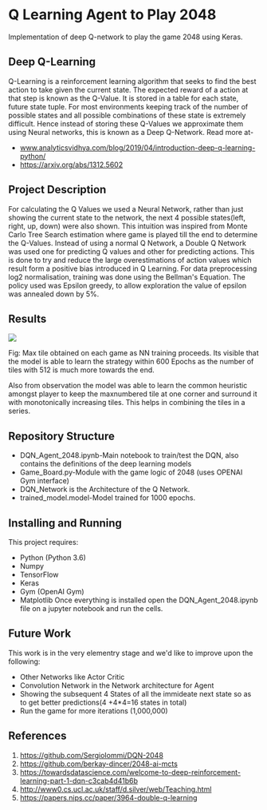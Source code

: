 # Q Learning Agent to Play 2048
Implementation of deep Q-network to play the game 2048 using Keras.

## Deep Q-Learning
Q-Learning is a reinforcement learning algorithm that seeks to find the best action to take given the current state. The expected reward of a action at that step is known as the Q-Value. It is stored in a table for each state, future state tuple. For most environments keeping track of the number of possible states and all possible combinations of these state is extremely difficult. Hence instead of storing these Q-Values we approximate them using Neural networks, this is known as a Deep Q-Network.
Read more at-
- www.analyticsvidhya.com/blog/2019/04/introduction-deep-q-learning-python/
- https://arxiv.org/abs/1312.5602


## Project Description 
For calculating the Q Values we used a Neural Network, rather than just showing the current state to the network, the next 4 possible states(left, right, up, down) were also shown. This intuition was inspired from Monte Carlo Tree Search estimation where game is played till the end to determine the Q-Values. Instead of using a normal Q Network, a Double Q Network was used one for predicting Q values and other for predicting actions. This is done to try and reduce the large overestimations of action values which result form a positive bias introduced in Q Learning. For data preprocessing log2 normalisation, training was done using the Bellman's Equation. The policy used was Epsilon greedy, to allow exploration the value of epsilon was annealed down by 5%. 

## Results

![](https://github.com/dsgiitr/rl_2048/blob/master/Max_tile.png) 

Fig: Max tile obtained on each game as NN training proceeds. Its visible that the model is able to learn the strategy within 600 Epochs as the number of tiles with 512 is much more towards the end.

Also from observation the model was able to learn the common heuristic amongst player to keep the maxnumbered tile at one corner and surround it with monotonically increasing tiles. This helps in combining the tiles in a series. 

## Repository Structure
- DQN_Agent_2048.ipynb-Main notebook to train/test the DQN, also contains the definitions of the deep learning models
- Game_Board.py-Module with the game logic of 2048 (uses OPENAI Gym interface)
- DQN_Network is the Architecture of the Q Network.
- trained_model.model-Model trained for 1000 epochs.

## Installing and Running
This project requires:
- Python (Python 3.6)
- Numpy
- TensorFlow
- Keras
- Gym (OpenAI Gym)
- Matplotlib
Once everything is installed open the DQN_Agent_2048.ipynb file on a jupyter notebook and run the cells.

## Future Work
This work is in the very elementry stage and we'd like to improve upon the following:
- Other Networks like Actor Critic
- Convolution Network in the Network architecture for Agent
- Showing the subsequent 4 States of all the immideate next state so as to get better predictions(4 +4*4=16 states in total)
- Run the game for more iterations (1,000,000)

## References
1. https://github.com/SergioIommi/DQN-2048
2. https://github.com/berkay-dincer/2048-ai-mcts
3. https://towardsdatascience.com/welcome-to-deep-reinforcement-learning-part-1-dqn-c3cab4d41b6b
4. http://www0.cs.ucl.ac.uk/staff/d.silver/web/Teaching.html
5. https://papers.nips.cc/paper/3964-double-q-learning
